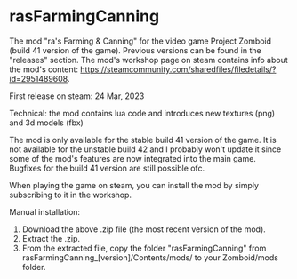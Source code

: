# rasFarmingCanning
The mod "ra's Farming & Canning" for the video game Project Zomboid (build 41 version of the game). Previous versions can be found in the "releases" section. The mod's workshop page on steam contains info about the mod's content: https://steamcommunity.com/sharedfiles/filedetails/?id=2951489608.

First release on steam: 24 Mar, 2023

Technical: the mod contains lua code and introduces new textures (png) and 3d models (fbx)

The mod is only available for the stable build 41 version of the game. It is not available for the unstable build 42 and I probably won't update it since some of the mod's features are now integrated into the main game. Bugfixes for the build 41 version are still possible ofc.

When playing the game on steam, you can install the mod by simply subscribing to it in the workshop.

Manual installation:
1. Download the above .zip file (the most recent version of the mod).
2. Extract the .zip.
3. From the extracted file, copy the folder "rasFarmingCanning" from rasFarmingCanning_[version]/Contents/mods/ to your Zomboid/mods folder.


